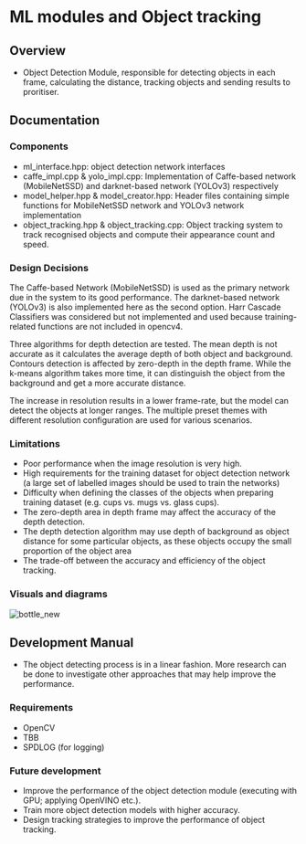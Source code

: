 # ML modules and Object tracking
## Overview
- Object Detection Module, responsible for detecting objects in each frame, calculating the distance, tracking objects and sending results to proritiser.

## Documentation
### Components
- ml_interface.hpp: object detection network interfaces
- caffe_impl.cpp & yolo_impl.cpp:  Implementation of Caffe-based network (MobileNetSSD) and darknet-based network (YOLOv3) respectively
- model_helper.hpp & model_creator.hpp: Header files containing simple functions for MobileNetSSD network and YOLOv3 network implementation
- object_tracking.hpp & object_tracking.cpp: Object tracking system to track recognised objects and compute their appearance count and speed.

### Design Decisions
The Caffe-based Network (MobileNetSSD) is used as the primary network due in the system to its good performance. The darknet-based network (YOLOv3) is also implemented here as the second option. Harr Cascade Classifiers was considered but not implemented and used because training-related functions are not included in opencv4.

Three algorithms for depth detection are tested. The mean depth is not accurate as it calculates the average depth of both object and background. Contours detection is affected by zero-depth in the depth frame. While the k-means algorithm takes more time, it can distinguish the object from the background and get a more accurate distance.

The increase in resolution results in a lower frame-rate, but the model can detect the objects at longer ranges. The multiple preset themes with different resolution configuration are used for various scenarios.


### Limitations
- Poor performance when the image resolution is very high.
- High requirements for the training dataset for object detection network (a large set of labelled images should be used to train the networks)
- Difficulty when defining the classes of the objects when preparing training dataset (e.g. cups vs. mugs vs. glass cups).
- The zero-depth area in depth frame may affect the accuracy of the depth detection. 
- The depth detection algorithm may use depth of background as object distance for some particular objects, as these objects occupy the small proportion of the object area
- The trade-off between the accuracy and efficiency of the object tracking.
### Visuals and diagrams
![bottle_new](https://user-images.githubusercontent.com/39096904/93452877-db0a6900-f8d0-11ea-909c-4b73c53b1967.png)

## Development Manual
* The object detecting process is in a linear fashion. More research can be done to investigate other approaches that may help improve the performance.

### Requirements
- OpenCV
- TBB
- SPDLOG (for logging)

### Future development
* Improve the performance of the object detection module (executing with GPU; applying OpenVINO etc.).
* Train more object detection models with higher accuracy.
* Design tracking strategies to improve the performance of object tracking.
